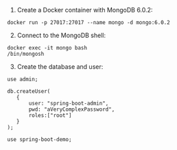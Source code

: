 1. Create a Docker container with MongoDB 6.0.2:
```
docker run -p 27017:27017 --name mongo -d mongo:6.0.2 
```
2. Connect to the MongoDB shell:

```
docker exec -it mongo bash
/bin/mongosh
```

3. Create the database and user:
```
use admin;

db.createUser(
   {
       user: "spring-boot-admin", 
       pwd: "aVeryComplexPassword", 
       roles:["root"]
   }
);

use spring-boot-demo;

```
